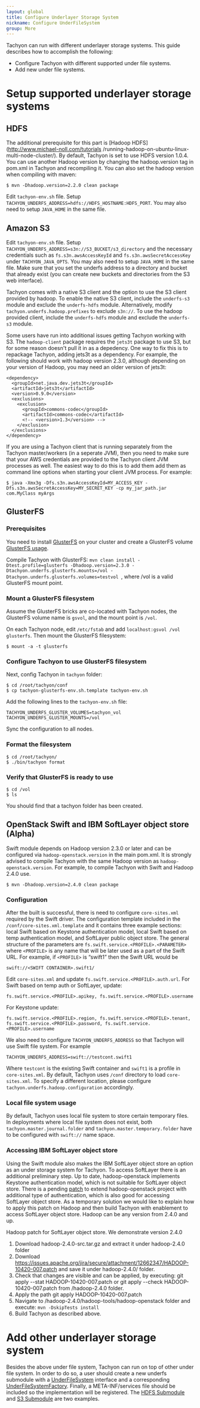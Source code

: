 ```yaml
---
layout: global
title: Configure Underlayer Storage System
nickname: Configure UnderFileSystem
group: More
---
```


Tachyon can run with different underlayer storage systems. This guide describes how to accomplish
the following:

-   Configure Tachyon with different supported under file systems.
-   Add new under file systems.

# Setup supported underlayer storage systems

## HDFS

The additional prerequisite for this part is [Hadoop HDFS](http://www.michael-noll.com/tutorials
/running-hadoop-on-ubuntu-linux-multi-node-cluster/). By default, Tachyon is set to use HDFS version
1.0.4. You can use another Hadoop version by changing the hadoop.version tag in pom.xml in Tachyon
and recompiling it. You can also set the hadoop version when compiling with maven:

    $ mvn -Dhadoop.version=2.2.0 clean package

Edit `tachyon-env.sh` file. Setup `TACHYON_UNDERFS_ADDRESS=hdfs://HDFS_HOSTNAME:HDFS_PORT`. You may
also need to setup `JAVA_HOME` in the same file.

## Amazon S3

Edit `tachyon-env.sh` file. Setup `TACHYON_UNDERFS_ADDRESS=s3n://S3_BUCKET/s3_directory` and the
necessary credentials such as `fs.s3n.awsAccessKeyId` and `fs.s3n.awsSecretAccessKey` under
`TACHYON_JAVA_OPTS`. You may also need to setup `JAVA_HOME` in the same file. Make sure that you set
the underfs address to a directory and bucket that already exist (you can create new buckets and
directories from the S3 web interface).

Tachyon comes with a native S3 client and the option to use the S3 client provided by hadoop. To
enable the native S3 client, include the `underfs-s3` module and exclude the `underfs-hdfs` module.
Alternatively, modify `tachyon.underfs.hadoop.prefixes` to exclude `s3n://`. To use the hadoop
provided client, include the `underfs-hdfs` module and exclude the `underfs-s3` module.

Some users have run into additional issues getting Tachyon working with S3. The `hadoop-client`
package requires the `jets3t` package to use S3, but for some reason doesn't pull it in as a
depedency. One way to fix this is to repackage Tachyon, adding jets3t as a dependency. For example,
the following should work with hadoop version 2.3.0, although depending on your version of Hadoop,
you may need an older version of jets3t:

    <dependency>
      <groupId>net.java.dev.jets3t</groupId>
      <artifactId>jets3t</artifactId>
      <version>0.9.0</version>
      <exclusions>
        <exclusion>
          <groupId>commons-codec</groupId>
          <artifactId>commons-codec</artifactId>
          <!-- <version>1.3</version> -->
        </exclusion>
      </exclusions>
    </dependency>

If you are using a Tachyon client that is running separately from the Tachyon master/workers (in a
seperate JVM), then you need to make sure that your AWS credentials are provided to the Tachyon
client JVM processes as well. The easiest way to do this is to add them add them as command line
options when starting your client JVM process. For example:

```
$ java -Xmx3g -Dfs.s3n.awsAccessKeyId=MY_ACCESS_KEY -Dfs.s3n.awsSecretAccessKey=MY_SECRET_KEY -cp my_jar_path.jar com.MyClass myArgs
```

## GlusterFS

### Prerequisites

You need to install [GlusterFS](http://www.gluster.org) on your cluster and create a GlusterFS
volume [GlusterFS usage](http://www.gluster.org/community/documentation/index.php/QuickStart).

Compile Tachyon with GlusterFS: `mvn clean install -Dtest.profile=glusterfs -Dhadoop.version=2.3.0
-Dtachyon.underfs.glusterfs.mounts=/vol -Dtachyon.underfs.glusterfs.volumes=testvol `, where /vol is
a valid GlusterFS mount point.

### Mount a GlusterFS filesystem

Assume the GlusterFS bricks are co-located with Tachyon nodes, the GlusterFS volume name is `gsvol`,
and the mount point is `/vol`.

On each Tachyon node, edit `/etc/fstab` and add `localhost:gsvol /vol glusterfs`. Then mount the
GlusterFS filesystem:

    $ mount -a -t glusterfs

### Configure Tachyon to use GlusterFS filesystem

Next, config Tachyon in `tachyon` folder:

    $ cd /root/tachyon/conf
    $ cp tachyon-glusterfs-env.sh.template tachyon-env.sh

Add the following lines to the `tachyon-env.sh` file:

    TACHYON_UNDERFS_GLUSTER_VOLUMES=tachyon_vol
    TACHYON_UNDERFS_GLUSTER_MOUNTS=/vol

Sync the configuration to all nodes.

### Format the filesystem

    $ cd /root/tachyon/
    $ ./bin/tachyon format

### Verify that GlusterFS is ready to use

    $ cd /vol
    $ ls

You should find that a tachyon folder has been created.


## OpenStack Swift and IBM SoftLayer object store (Alpha)

Swift module depends on Hadoop version 2.3.0 or later and can be configured via
`hadoop-openstack.version` in the main pom.xml. It is strongly advised to compile Tachyon with
the same Hadoop version as `hadoop-openstack.version`. For example, to compile Tachyon with Swift
and Hadoop 2.4.0 use.

    $ mvn -Dhadoop.version=2.4.0 clean package

### Configuration

After the built is successful, there is need to configure `core-sites.xml` required by the Swift
driver. The configuration template included in the `/conf/core-sites.xml.template` and it contains
three example sections: local Swift based on Keystone authentication model, local Swift based on
temp authentication model, and SoftLayer public object store. The general structure of the parameters
are `fs.swift.service.<PROFILE>.<PARAMETER>` where `<PROFILE>` is any name that will be later used
as a part of the Swift URL. For example, if `<PROFILE>` is “swift1” then the Swift URL would be

    swift://<SWIFT CONTAINER>.swift1/

Edit `core-sites.xml` and update `fs.swift.service.<PROFILE>.auth.url`. For Swift based on temp auth
or SoftLayer, update:

    fs.swift.service.<PROFILE>.apikey, fs.swift.service.<PROFILE>.username

For Keystone update:

    fs.swift.service.<PROFILE>.region, fs.swift.service.<PROFILE>.tenant,
    fs.swift.service.<PROFILE>.password, fs.swift.service.<PROFILE>.username

We also need to configure `TACHYON_UNDERFS_ADDRESS` so that Tachyon will use Swift file system.
For example

    TACHYON_UNDERFS_ADDRESS=swift://testcont.swift1

Where `testcont` is the existing Swift container and `swift1` is a profile in `core-sites.xml`.
By default, Tachyon uses `/conf` directory to load `core-sites.xml`. To specify a different location,
please configure `tachyon.underfs.hadoop.configuration` accordingly.

### Local file system usage

By default, Tachyon uses local file system to store certain temporary files. In deployments where
local file system does not exist, both `tachyon.master.journal.folder` and
`tachyon.master.temporary.folder` have to be configured with `swift://` name space.

### Accessing IBM SoftLayer object store

Using the Swift module also makes the IBM SoftLayer object store an option as an under storage system for
Tachyon. To access SoftLayer there is an additional preliminary step. Up to date, hadoop-openstack
implements Keystone authentication model, which is not suitable for SoftLayer object store. There is
a pending [patch](https://issues.apache.org/jira/browse/HADOOP-10420) to extend hadoop-openstack
project with additional type of authentication, which is also good for accessing SoftLayer object
store.  As a temporary solution we would like to explain how to apply this patch on Hadoop and then
build Tachyon with enablement to access SoftLayer object store. Hadoop can be any version from 2.4.0
and up.

Hadoop patch for SoftLayer object store. We demonstrate version 2.4.0

1.	Download hadoop-2.4.0-src.tar.gz and extract it under hadoop-2.4.0 folder
2.	Download https://issues.apache.org/jira/secure/attachment/12662347/HADOOP-10420-007.patch and save it under hadoop-2.4.0/ folder.
3.	Check that changes are visible and can be applied, by executing: git apply --stat HADOOP-10420-007.patch or git apply --check HADOOP-10420-007.patch from /hadoop-2.4.0 folder.
4.	Apply the path git apply HADOOP-10420-007.patch
5.	Navigate to /hadoop-2.4.0/hadoop-tools/hadoop-openstack folder and execute: `mvn -DskipTests install`
6.	Build Tachyon as described above.

# Add other underlayer storage system

Besides the above under file system, Tachyon can run on top of other under file system. In order
to do so, a user should create a new underfs submodule with a
[UnderFileSystem](https://github.com/amplab/tachyon/blob/master/common/src/main/java/tachyon/underfs/UnderFileSystem.java)
interface and a corresponding
[UnderFileSystemFactory](https://github.com/amplab/tachyon/blob/master/common/src/main/java/tachyon/underfs/UnderFileSystemFactory.java).
Finally, a META-INF/services file should be included so the implementation will be registered. The
[HDFS Submodule](https://github.com/amplab/tachyon/tree/master/underfs/hdfs) and
[S3 Submodule](https://github.com/amplab/tachyon/tree/master/underfs/s3) are two examples.
